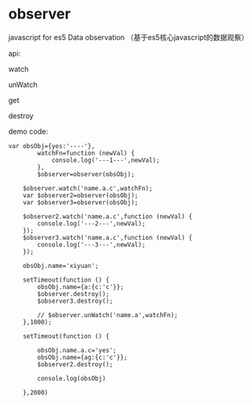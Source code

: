 # observer
javascript for es5 Data observation （基于es5核心javascript的数据观察）


api:

  watch
  
  unWatch

get

destroy

	


demo code:

	var obsObj={yes:'----'},
            watchFn=function (newVal) {
                console.log('---1---',newVal);
            },
            $observer=observer(obsObj);

        $observer.watch('name.a.c',watchFn);
        var $observer2=observer(obsObj);
        var $observer3=observer(obsObj);

        $observer2.watch('name.a.c',function (newVal) {
            console.log('---2---',newVal);
        });
        $observer3.watch('name.a.c',function (newVal) {
            console.log('---3---',newVal);
        });

        obsObj.name='xiyuan';

        setTimeout(function () {
            obsObj.name={a:{c:'c'}};
            $observer.destroy();
            $observer3.destroy();

            // $observer.unWatch('name.a',watchFn);
        },1000);

        setTimeout(function () {

            obsObj.name.a.c='yes';
            obsObj.name={ag:{c:'c'}};
            $observer2.destroy();

            console.log(obsObj)

        },2000)
